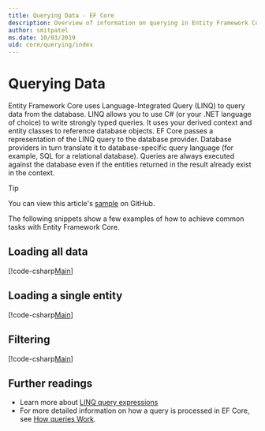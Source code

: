 ```yaml
---
title: Querying Data - EF Core
description: Overview of information on querying in Entity Framework Core
author: smitpatel
ms.date: 10/03/2019
uid: core/querying/index
---
```

# Querying Data

Entity Framework Core uses Language-Integrated Query (LINQ) to query data from the database. LINQ allows you to use C# (or your .NET language of choice) to write strongly typed queries. It uses your derived context and entity classes to reference database objects. EF Core passes a representation of the LINQ query to the database provider. Database providers in turn translate it to database-specific query language (for example, SQL for a relational database). Queries are always executed against the database even if the entities returned in the result already exist in the context.

> [!TIP]
> You can view this article's [sample](https://github.com/dotnet/EntityFramework.Docs/tree/main/samples/core/Querying/Overview) on GitHub.

The following snippets show a few examples of how to achieve common tasks with Entity Framework Core.

## Loading all data

[!code-csharp[Main](../../../samples/core/Querying/Overview/Program.cs#LoadingAllData)]

## Loading a single entity

[!code-csharp[Main](../../../samples/core/Querying/Overview/Program.cs#LoadingSingleEntity)]

## Filtering

[!code-csharp[Main](../../../samples/core/Querying/Overview/Program.cs#Filtering)]

## Further readings

- Learn more about [LINQ query expressions](/dotnet/csharp/programming-guide/concepts/linq/basic-linq-query-operations)
- For more detailed information on how a query is processed in EF Core, see [How queries Work](xref:core/querying/how-query-works).

